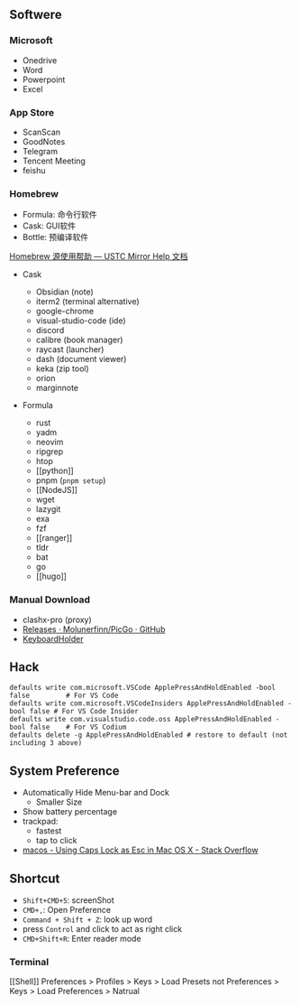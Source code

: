 ## Softwere
### Microsoft
- Onedrive
- Word
- Powerpoint
- Excel

### App Store
- ScanScan
- GoodNotes
- Telegram
- Tencent Meeting
- feishu


### Homebrew
- Formula: 命令行软件
- Cask: GUI软件
- Bottle: 预编译软件

[Homebrew 源使用帮助 — USTC Mirror Help 文档](https://mirrors.ustc.edu.cn/help/brew.git.html)
- Cask
	- Obsidian (note)
	- iterm2 (terminal alternative)
	- google-chrome
	- visual-studio-code (ide)
	- discord
	- calibre (book manager)
	- raycast (launcher)
	- dash (document viewer)
	- keka (zip tool)
	- orion
	- marginnote

- Formula
	- rust
	- yadm
	- neovim
	- ripgrep
	- htop
	- [[python]]
	- pnpm (`pnpm setup`)
	- [[NodeJS]]
	- wget
	- lazygit
	- exa
	- fzf
	- [[ranger]]
	- tldr
	- bat
	- go
	- [[hugo]]

### Manual Download
- clashx-pro (proxy)
- [Releases · Molunerfinn/PicGo · GitHub](https://github.com/Molunerfinn/PicGo/releases)
- [KeyboardHolder](https://keyboardholder.leavesc.com/en-us/)

## Hack
```
defaults write com.microsoft.VSCode ApplePressAndHoldEnabled -bool false         # For VS Code
defaults write com.microsoft.VSCodeInsiders ApplePressAndHoldEnabled -bool false # For VS Code Insider
defaults write com.visualstudio.code.oss ApplePressAndHoldEnabled -bool false    # For VS Codium
defaults delete -g ApplePressAndHoldEnabled # restore to default (not including 3 above)
```

## System Preference
- Automatically Hide Menu-bar and Dock
	- Smaller Size
- Show battery percentage
- trackpad:
	- fastest
	- tap to click
- [macos - Using Caps Lock as Esc in Mac OS X - Stack Overflow](https://stackoverflow.com/questions/127591/using-caps-lock-as-esc-in-mac-os-x)


## Shortcut
- `Shift+CMD+5`: screenShot
- `CMD+,`: Open Preference
- `Command + Shift + Z`: look up word
- press `Control` and click to act as right click
- `CMD+Shift+R`: Enter reader mode

### Terminal
[[Shell]]
Preferences > Profiles > Keys > Load Presets not Preferences > Keys > Load Preferences > Natrual
